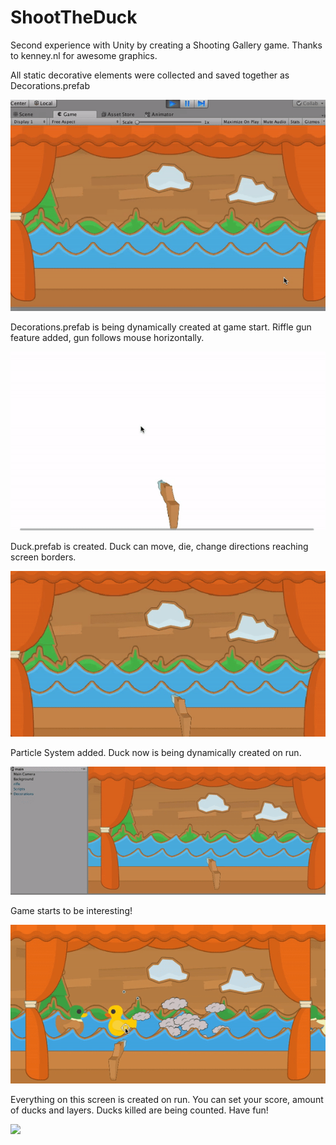 # ShootTheDuck
Second experience with Unity by creating a Shooting Gallery game. Thanks to kenney.nl for awesome graphics.



All static decorative elements were collected and saved together as Decorations.prefab

![ ](ShootTheDuckDecorationsPrefab.gif)


Decorations.prefab is being dynamically created at game start. Riffle gun feature added, gun follows mouse horizontally. 

![ ](Riffle.gif)


Duck.prefab is created. Duck can move, die, change directions reaching screen borders.

![ ](DuckComesToLife.gif)


Particle System added. Duck now is being dynamically created on run.

![ ](DuckCreationOnRun.gif)


Game starts to be interesting!

![ ](GameStartsToBeInteresting.gif)


Everything on this screen is created on run. You can set your score, amount of ducks and layers. Ducks killed are being counted. Have fun!

![ ](DucksPlay.gif)
